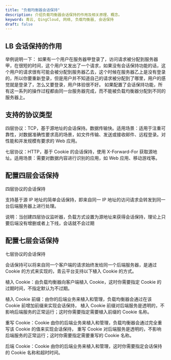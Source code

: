 ```yaml
---
title: "负载均衡器会话保持"
description: 介绍负载均衡器会话保持的作用及相关原理、概念。
keyword: 青云, QingCloud, 网络, 负载均衡器, 会话保持
draft: false
---
```


## LB 会话保持的作用

举例说明一下： 如果有一个用户在服务器甲登录了，访问请求被分配到服务器甲，在很短的时间，这个用户又发出了一个请求，如果没有会话保持功能的话，这个用户的请求很有可能会被分配到服务器乙去，这个时候在服务器乙上是没有登录的，所以你要重新登录，但是用户并不知道自己的请求被分配到了哪里，用户的感觉就是登录了，怎么又要登录，用户体验很不好。 如果配置了会话保持功能，所有这一系列的操作过程都由同一台服务器完成，而不能被负载均衡器分配到不同的服务器上。

## 支持的协议类型

四层协议：TCP，基于源地址的会话保持。数据传输快。适用场景：适用于注重可靠性，对数据准确性要求高的场景，如文件传输、发送或接收邮件、远程登录。对性能和并发规模有要求的 Web 应用。

七层协议：HTTP，基于 Cookie 的会话保持，使用 X-Forward-For 获取源地址。适用场景：需要对数据内容进行识别的应用，如 Web 应用、移动游戏等。

## 配置四层会话保持

四层协议的会话保持

支持基于源 IP 地址的简单会话保持，即来自同一 IP 地址的访问请求会转发到同一台后端服务器上进行处理。

说明：当创建四层协议监听器，负载方式设置为源地址来获得会话保持，理论上只要后端没有增删或者上下线，会话就不会过期 

## 配置七层会话保持

七层协议的会话保持

会话保持可以将来自同一个客户端的请求始终发给同一个后端服务器，是通过 Cookie 的方式来实现的，青云平台支持以下植入 Cookie 的方式。

植入 Cookie：由负载均衡器向客户端植入 Cookie，这时你需要指定 Cookie 的过期时间，不指定默认为不过期。

植入 Cookie 前缀：由你的后端业务来植入和管理，负载均衡器会通过在该 Cookie 前增加前缀来实现会话保持， 植入 Cookie 前缀对后端服务是透明的，不影响后端服务的正常运行；这时你需要指定需要植入前缀的 Cookie 名称。

重写 Cookie：Cookie 由你的后端业务来植入和管理，负载均衡器会通过完全重写该 Cookie 的值来实现会话保持， 重写 Cookie 对后端服务是透明的，不影响后端服务的正常运行；这时你需要指定需要重写的 Cookie 名称。

后端 Cookie：Cookie 由你的后端业务来植入和管理，这时你需要指定会话保持的 Cookie 名称和超时时间。